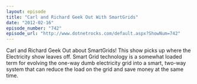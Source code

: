```yaml
---
layout: episode
title: "Carl and Richard Geek Out With SmartGrids"
date: "2012-02-16"
episode_number: "742"
episode_url: "http://www.dotnetrocks.com/default.aspx?ShowNum=742"
---
```


Carl and Richard Geek Out about SmartGrids! This show picks up where the Electricity show leaves off. Smart Grid technology is a somewhat loaded term for evolving the one-way dumb electricity grid into a smart, two-way system that can reduce the load on the grid and save money at the same time. 
